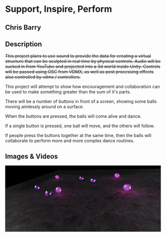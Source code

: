 # Support, Inspire, Perform

## Chris Barry

## Description

~~This project plans to use sound to provide the data for creating a virtual structure that can be sculpted in real time by physical controls. Audio will be sucked in from YouTube and projected into a 3d world inside Unity. Controls will be passed using OSC from VDMX, as well as post processing effects also controlled by vdmx / controllers.~~

This project will attempt to show how encouragement and collaboration can be used to make something greater than the sum of it's parts.

There will be a number of buttons in front of a screen, showing some balls moving aimlessly around on a surface.

When the buttons are pressed, the balls will come alive and dance.

If a single button is pressed, one ball will move, and the others will follow.

If people press the buttons together at the same time, then the balls will collaborate to perform more and more complex dance routines.

## Images & Videos

![Example Image](project_images/Balls-AI-Working-Realtime-Lighting.jpg?raw=true "Example Image")

